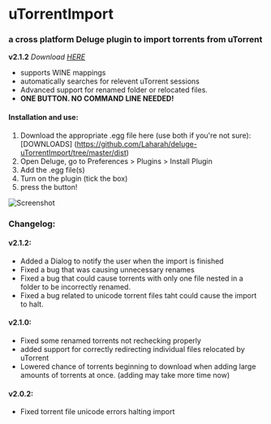 # uTorrentImport
### a cross platform Deluge plugin to import torrents from uTorrent
**v2.1.2**
*Download [HERE](https://github.com/Laharah/deluge-uTorrentImport/tree/master/dist)*

* supports WINE mappings
* automatically searches for relevent uTorrent sessions
* Advanced support for renamed folder or relocated files.
* **ONE BUTTON. NO COMMAND LINE NEEDED!**


#### Installation and use:

1. Download the appropriate .egg file here (use both if you're not sure): [DOWNLOADS]
(https://github.com/Laharah/deluge-uTorrentImport/tree/master/dist)
2. Open Deluge, go to Preferences > Plugins > Install Plugin
3. Add the .egg file(s)
4. Turn on the plugin (tick the box)
5. press the button!

![Screenshot](http://zippy.gfycat.com/LimpThreadbareAyeaye.gif)

### Changelog:
#### v2.1.2:
- Added a Dialog to notify the user when the import is finished
- Fixed a bug that was causing unnecessary renames
- Fixed a bug that could cause torrents with only one file nested in a folder to be 
incorrectly renamed.
- Fixed a bug related to unicode torrent files taht could cause the import to halt.

#### v2.1.0:
* Fixed some renamed torrents not rechecking properly
* added support for correctly redirecting individual files relocated by uTorrent
* Lowered chance of torrents beginning to download when adding large amounts of torrents at once. (adding may take more time now)

#### v2.0.2:
* Fixed torrent file unicode errors halting import
